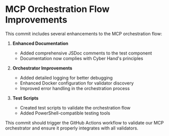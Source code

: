 # MCP Orchestration Flow Improvements

This commit includes several enhancements to the MCP orchestration flow:

1. **Enhanced Documentation**
   - Added comprehensive JSDoc comments to the test component
   - Documentation now complies with Cyber Hand's principles

2. **Orchestrator Improvements**
   - Added detailed logging for better debugging
   - Enhanced Docker configuration for validator discovery
   - Improved error handling in the orchestration process

3. **Test Scripts**
   - Created test scripts to validate the orchestration flow
   - Added PowerShell-compatible testing tools

This commit should trigger the GitHub Actions workflow to validate our MCP orchestrator and ensure it properly integrates with all validators.
